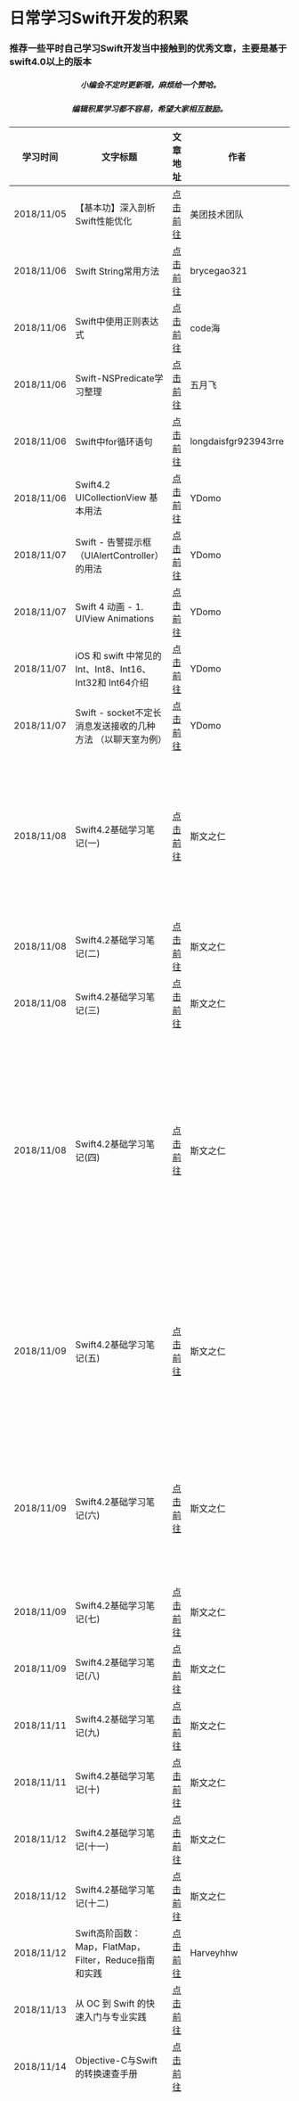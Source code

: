 #  日常学习Swift开发的积累
###  推荐一些平时自己学习Swift开发当中接触到的优秀文章，主要是基于swift4.0以上的版本

#####  <div align=center> 小编会不定时更新哦，麻烦给一个赞哈。</div>
#####  <div align=center> 编辑积累学习都不容易，希望大家相互鼓励。</div>


| 学习时间 | 文字标题 | 文章地址 | 作者 | 知识点 | 知识点内容 |
| --- | --- | --- | --- | --- |--- |
| 2018/11/05 | 【基本功】深入剖析Swift性能优化 | [点击前往](https://juejin.im/post/5bdbdc876fb9a049f36186c3) | 美团技术团队 | 性能 | |
|2018/11/06|Swift String常用方法|[点击前往](https://blog.csdn.net/brycegao321/article/details/78722368)| brycegao321 | 基础知识| |
|2018/11/06|Swift中使用正则表达式|[点击前往](https://blog.csdn.net/qq_14920635/article/details/77689830)| code海 | 基础知识| |
|2018/11/06|Swift-NSPredicate学习整理|[点击前往](https://www.jianshu.com/p/bfdacbdf37a7)| 五月飞 | 基础知识| |
|2018/11/06|Swift中for循环语句|[点击前往](https://blog.csdn.net/sinat_20037505/article/details/53636749)| longdaisfgr923943rre | 基础知识| |
|2018/11/06|Swift4.2 UICollectionView 基本用法|[点击前往](https://www.jianshu.com/p/bee800b9aac8)| YDomo | 基础知识| |
|2018/11/07|Swift - 告警提示框（UIAlertController）的用法|[点击前往](https://blog.csdn.net/heye644171300/article/details/78407143)| YDomo | 基础知识| |
|2018/11/07|Swift 4 动画 - 1. UIView Animations|[点击前往](https://www.jianshu.com/p/71f2fa270b9c)| YDomo | 基础知识| |
|2018/11/07|iOS 和 swift 中常见的 Int、Int8、Int16、Int32和 Int64介绍|[点击前往](https://blog.csdn.net/dearhoneybee/article/details/51212948)| YDomo | 基础知识| |
|2018/11/07|Swift - socket不定长消息发送接收的几种方法 （以聊天室为例）|[点击前往](http://www.hangge.com/blog/cache/detail_1335.html)| YDomo | 网络请求| |
|2018/11/08|Swift4.2基础学习笔记(一)|[点击前往](https://www.jianshu.com/p/bfa6db55da78)| 斯文之仁 | 基础知识| 常量和变量<br><br>类型安全和类型推断<br><br>数值型字面量<br><br>整数转换<br><br>类型别名<br><br>布尔值<br><br>元组|
|2018/11/08|Swift4.2基础学习笔记(二)|[点击前往](https://www.jianshu.com/p/cea0f64472b5)| 斯文之仁 | 基础知识| |
|2018/11/08|Swift4.2基础学习笔记(三)|[点击前往](https://www.jianshu.com/p/7f9e5109f1a8)| 斯文之仁 | 基础知识| |
|2018/11/08|Swift4.2基础学习笔记(四)|[点击前往](https://www.jianshu.com/p/4498f124c1a1)| 斯文之仁 | 基础知识| 赋值运算符<br><br>算数运算符<br><br>余数运算符<br><br>一元加号/减号运算符<br><br>组合赋值符号<br><br>比较运算符<br><br>三元条件运算符<br><br>合并空值运算符<br><br>区间运算符<br><br>逻辑运算符|
|2018/11/09|Swift4.2基础学习笔记(五)|[点击前往](https://www.jianshu.com/p/7f4ef24f6c94)| 斯文之仁 | 基础知识| 字符串字面量<br><br>初始化一个空字符串<br><br>字符串可变性<br><br>字符串是值类型<br><br>操作字符<br><br>链接字符串和字符<br><br>字符串插值|
|2018/11/09|Swift4.2基础学习笔记(六)|[点击前往](https://www.jianshu.com/p/a4d7a752729a)| 斯文之仁 | 基础知识| Unicode<br><br>字符串字面量中的特殊字符<br><br>扩展字形集群<br><br>字符统计<br><br>访问和修改字符串<br><br>字符串的Unicode表示法|
|2018/11/09|Swift4.2基础学习笔记(七)|[点击前往](https://www.jianshu.com/p/81bc5bf60aed)| 斯文之仁 | 基础知识 | 数组<br>合集<br>字典 |
|2018/11/09|Swift4.2基础学习笔记(八)|[点击前往](https://www.jianshu.com/p/c6f3f77514a5)| 斯文之仁 | 基础知识 | 控制流<br>条件语句<br>控制转移语句 |
|2018/11/11|Swift4.2基础学习笔记(九)|[点击前往](https://www.jianshu.com/p/ff93d39b6365)| 斯文之仁 | 基础知识 | 函数 |
|2018/11/11|Swift4.2基础学习笔记(十)|[点击前往](https://www.jianshu.com/p/c15094ab2ff8)| 斯文之仁 | 基础知识 | 闭包表达式 |
|2018/11/12|Swift4.2基础学习笔记(十一)|[点击前往](https://www.jianshu.com/p/aba0930ea32c)| 斯文之仁 | 基础知识 | 枚举 |
|2018/11/12|Swift4.2基础学习笔记(十二)|[点击前往](https://www.jianshu.com/p/d307b382a63f)| 斯文之仁 | 基础知识 | 类和结构体 |
|2018/11/12|Swift高阶函数：Map，FlatMap，Filter，Reduce指南和实践|[点击前往](https://www.jianshu.com/p/d6d697706e78)| Harveyhhw | 函数 | Swift是支持一门函数式编程的语言，拥有Map，FlatMap,Filter,Reduce针对集合类型的操作。 |
|2018/11/13|从 OC 到 Swift 的快速入门与专业实践|[点击前往](https://www.jianshu.com/p/dcf208268caf)||基础知识| 介绍与 OC 有明显区别的地方，不会介绍 OC 中没有的，比如元组 |
|2018/11/14| Objective-C与Swift的转换速查手册 |[点击前往](https://www.jianshu.com/p/e75e665779c3)||基础知识| 主要给大家介绍了关于Objective-C和Swift的转换速查手册的相关资料 |
|2018/11/15| Swift-MVVM 简单演练(一) |[点击前往](https://juejin.im/post/5972d59d51882578fe4fe7d4)||项目框架|自定义NavgationBar<br><br>抽取便利构造函数<br><br>初步的下拉刷新/上拉加载的简单处理<br><br>未登录逻辑的处理<br><br>苹果原生布局NSLayoutConstraint<br><br>如何用VFL布局(VisualFormatLanguage)<br><br>模拟网络加载应用程序的一些配置tabBar的标题和图片样式<br><br>简单的网络工具单例的封装<br><br>隔离项目中的网络请求方法<br><br>初步的视图模型的体验<br><br>以及一些遇到的语法问题的简单探究|
|2018/11/21|Swift 4 动画 - 1. UIView Animations|[点击前往](https://www.jianshu.com/p/71f2fa270b9c)||动画|iOS 中实现动画有好几种方式，UIView 无疑是最简单的一种，但是所有的动画归根结底还是 layer 层的动画。|
|2018/11/21|Swift 中的weak，unowned，Closure Capture List|[点击前往](http://www.cocoachina.com/ios/20181119/25500.html)||基础知识|
|2018/11/21|重写Swift中的set和get方法|[点击前往](https://blog.csdn.net/sinyui/article/details/78320418)||基础知识|set和get方法|
|2018/11/22|实用的可选项（Optional）扩展|[点击前往](https://juejin.im/post/5bf2627ee51d45686a68a245)||基础知识|（需要学习）|
|2018/11/26|Swift4.0 通知的使用|[点击前往](https://www.jianshu.com/p/be952ec2bdfc)||基础知识|通知|
|2018/11/26|Swift 中 Substring 与 String|[点击前往](https://www.jianshu.com/p/ff8c099d23b1)||基础知识|字符串|
|2018/11/27|中文版 Apple 官方 Swift 教程《The Swift Programming Language》|[点击前往](https://github.com/numbbbbb/the-swift-programming-language-in-chinese)||基础知识|🌟|
|2018/12/04|swift 4 设置Label的内边距,亲测有效|[点击前往](https://www.jianshu.com/p/702cba22f078)|小曼Study|基础知识||
|2018/12/05|教你如何自定义AlertView|[点击前往](https://juejin.im/post/5bfd0721e51d4524d9251198)|Dwyane_Coding|基础知识||
|2018/12/05|来自Linkedin的Swift编程风格指南|[点击前往](https://juejin.im/post/5bfd0721e51d4524d9251198)|王下邀月熊_Chevalier的Github|代码风格||
|2018/12/06|Swift4 range与NSRange互转,字符串查找|[点击前往](https://www.jianshu.com/p/b23f0ac70826)|船长_|基础知识||
|2018/12/11|swift4.0 UIPickerView的使用（省市区、日期、性别选择器）|[点击前往](https://www.jianshu.com/p/3112bc6b3133)|木犀花|UI控件||
|2018/12/11|Swift- 枚举中的rawValue和hashValue|[点击前往](https://blog.csdn.net/super_lee2013/article/details/47626427)|guisense|基础知识||
|2018/12/11|Swift 统一导入三方库|[点击前往](https://www.jianshu.com/p/8745eb11d152)|韦弦Zhy|小常识||
|2018/12/11|Swift 教程|[点击前往](http://www.runoob.com/swift/swift-tutorial.html)||基础知识|🌟<br><br>Swift 是一种支持多编程范式和编译式的开源编程语言,苹果于2014年WWDC（苹果开发者大会）发布，用于开发 iOS，OS X 和 watchOS 应用程序。<br><br>Swift 结合了 C 和 Objective-C 的优点并且不受 C 兼容性的限制。<br><br>Swift 在 Mac OS 和 iOS 平台可以和 Object-C 使用相同的运行环境。<br><br>2015年6月8日，苹果于WWDC 2015上宣布，Swift将开放源代码，包括编译器和标准库。|
|2018/12/19|Swift - 获取当前时间的时间戳（时间戳与时间互相转换）|[点击前往](http://www.hangge.com/blog/cache/detail_1198.html)||基础知识||
|2018/12/19|（iOS, Swift）用 CGAffineTransform 和 CATransform3D 做旋转，平移，缩放变换|[点击前往](https://www.jianshu.com/p/9fba6e3569c1)||基础知识||
|2018/12/19|Swift 4 动画 - 1. UIView Animations|[点击前往](https://www.jianshu.com/p/71f2fa270b9c)||基础知识||
|2018/12/24|Swift多线程操作GCD使用总结|[点击前往](https://www.jianshu.com/p/8d4cc42b095b)|平凡之路561|多线程||
|2019/01/07|Swift 4.0中 GCD定时器写法，及延时操作|[点击前往](https://blog.csdn.net/zxw_xzr/article/details/78317936)|zxw_1141189194|多线程||
|2019/01/07|Swift 中的 Selector|[点击前往](https://www.jianshu.com/p/f3f2c663115d)|萌面大道|基础知识||
|2019/01/16|Swift开发入门-基础知识,附demo|[点击前往](http://www.cocoachina.com/ios/20190103/26024.html)|Gboy|基础知识||
|2019/01/16|Swift修饰符(final、override、discardableResult、mutating、lazy、inou|[点击前往](http://www.cocoachina.com/ios/20190103/26022.html)|Gboy|基础知识||
|2019/01/17|swift - 计算文字宽度和高度|[点击前往](https://www.jianshu.com/p/f3c27f127da8)|GA|基础知识||
|2019/01/17|swift 计算文字的宽高|[点击前往](https://www.jianshu.com/p/d15fff5ae75b)|chinwy|基础知识||
|2019/01/21|iOS之swift学习笔记|[点击前往](https://www.jianshu.com/p/563738348597)|请输入账号名|基础知识||
|2019/01/21|Swift之加载本地或者网络GIF图片|[点击前往](https://blog.csdn.net/forever_wj/article/details/73469110)| Forever_wj|基础知识||
|2019/01/21|Swift - 获取应用名称、应用版本、设备型号、系统版本等信息|[点击前往](https://blog.csdn.net/mo_xiao_mo/article/details/72841003)| mo_xiao_mo|基础知识||

<br>
<br>
<br>
<br>
<br>

# swift三方框架学习

| 学习时间 | 文字标题 | 文章地址 | 作者 | 知识点 | 知识点内容 |
| --- | --- | --- | --- | --- |--- |
|2018/12/09|Swift基于Alamofire的再次封装|[点击前往](https://www.jianshu.com/p/fd3672151539)|天明天|网络请求||
|2018/12/09|swift 4 Alamofire与SwiftJSON框架的使用|[点击前往](https://www.jianshu.com/p/33b9cb65d3f2)|牵手生活|网络请求||
|2018/12/09|Swift 网络请求 : Moya使用理解|[点击前往](https://www.jianshu.com/p/219b197a230a)|li_礼光|网络请求||
|2018/12/09|iOS 使用Moya网络请求|[点击前往](https://www.jianshu.com/p/38fbc22a1e2b)|Lewis海|网络请求||
|2018/12/09|Moya+Realm+RxSwift+SwiftyJSON优雅的网络请求方式(扩展离线缓存)|[点击前往](https://www.jianshu.com/p/f4b8f4c27069)| YxYYxY|网络请求||
|2018/12/09|Moya+ RxSwift+HandyJSON 优雅处理网络请求|[点击前往](https://blog.csdn.net/lvchenqiang_/article/details/79177444)| lv灬陈强|网络请求||
|2018/12/09|学习 Swift Moya（二）- Moya + SwiftyJSON + RxSwift|[点击前往](https://www.jianshu.com/p/aba7aed61afd)|jkyeo|网络请求||
|2018/12/10|超详细-swift Moya+handyJSON网络框架的搭建及封装|[点击前往](https://www.jianshu.com/p/adee88ddcd06)|liaoworkinn|网络请求||
|2018/12/10|了解 HandyJSON|[点击前往](https://www.jianshu.com/p/9ac8df866978?utm_campaign=maleskine&utm_content=note&utm_medium=seo_notes&utm_source=recommendation)|liaoworkinn|网络请求||
|2018/12/11|SwiftDate使用笔记（翻译）|[点击前往](https://www.jianshu.com/p/8745eb11d152)|周元素|三方框架||
|2018/12/11|Json转模型1--SwiftyJson|[点击前往](https://blog.csdn.net/keep_moving31038/article/details/78552697)| Keep_Moving31038|三方框架||
|2018/12/12|数据序列化框架在 Swift 日常开发中的应用|[点击前往](https://blog.yuhanle.com/2018/07/05/json-analysis-in-swift/)| Keep_Moving31038|三方框架||
|2018/12/17|巧用MJRefresh|[点击前往](https://www.jianshu.com/p/780d5db031a8)|langkee|三方框架||
|2018/12/17|swift kingfisher原理使用|[点击前往](https://blog.csdn.net/wokuaab_q/article/details/81663311)| 李绿箩|三方框架||
|2018/12/17|Kingfisher使用介绍|[点击前往](https://www.jianshu.com/p/d3090ea4836c)| 睡一个号角|三方框架||
|2018/12/18|swift开发笔记：Alamofire 4.5 - 上传图片、视频到服务器(含后台代码)|[点击前往](https://www.2cto.com/kf/201708/671980.html)|喵喵学长|网络请求||


<!--https://kemchenj.github.io/archives/-->
<!--https://onevcat.com-->
<!--http://swift.gg-->

